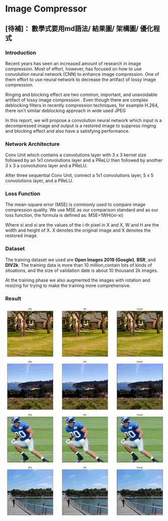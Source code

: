 # Image Compressor

## [待補]： 數學式要用md語法/ 結果圖/ 架構圖/ 優化程式

### Introduction
  Recent years has seen an increased amount of research in image compression. Most of effort, however, has focused on how to use convolution neural network (CNN) to enhance image compression. One of them effort to use neural network to decrease the artifact of lossy image compression.  
  
  Ringing and blocking effect are two common, important, and unavoidable artifact of lossy image compression . Even though there are complex deblocking filters in recently compression techniques, for example H.264, there isn’t similar deblocking approach in wide used JPEG
  
  In this report, we will propose a convolution neural network which input is a decompressed image and output is a restored image to suppress ringing and blocking effect  and also have a satisfying performance.

### Network Architecture
Conv Unit which contains a convolutions layer with 3 x 3 kernel size followed by an 1x1 convolutions layer and a PReLU then followed by another 3 x 3 a convolutions layer and a PReLU. 

After three sequential Conv Unit, connect a 1x1 convolutions layer, 5 x 5 convolutions layer, and a PReLU.

### Loss Function
The mean-square error (MSE) is commonly used to compare image compression quality. We use MSE as our comparison standard and as our loss function, the formula is defined as:
MSE=1WHi(xi-xi)

Where xi and xi are the values of the i-th pixel in X and X, W and H are the width and height of X. X denotes the original image and X denotes the restored image. 

### Dataset
The training dataset we used are **Open Images 2019 (Google)**, **BSR**, and **DIV2k**. The training data is more than 10 million,contain lots of kinds of situations, and the size of validation date is about 10 thousand 2k images. 

At the training phase we also augmented the images with rotation and resizing for trying to make the training more comprehensive.

### Result
![](/Result/1.png)
![](/Result/7.png)
![](/Result/4.png)
![](/Result/6.png)

